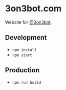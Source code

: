 # 3on3bot.com

Website for [@3on3bot](http://twitter.com/3on3bot).

## Development
-  `npm install`
-  `npm start`

## Production
-  `npm run build`